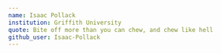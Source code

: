 ```yaml
---
name: Isaac Pollack
institution: Griffith University
quote: Bite off more than you can chew, and chew like hell
github_user: Isaac-Pollack
---
```

